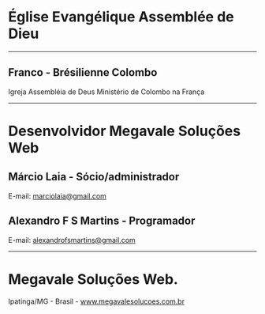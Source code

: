 # Église Evangélique Assemblée de Dieu
----------------------------------------------------------
## Franco - Brésilienne Colombo

Igreja Assembléia de Deus Ministério de Colombo na França

----------------------------------------------------------
# Desenvolvidor Megavale Soluções Web

## Márcio Laia - Sócio/administrador
E-mail: marciolaia@gmail.com

## Alexandro F S Martins - Programador
E-mail: alexandrofsmartins@gmail.com

----------------------------------------------------------
# Megavale Soluções Web.
Ipatinga/MG - Brasil - www.megavalesolucoes.com.br
